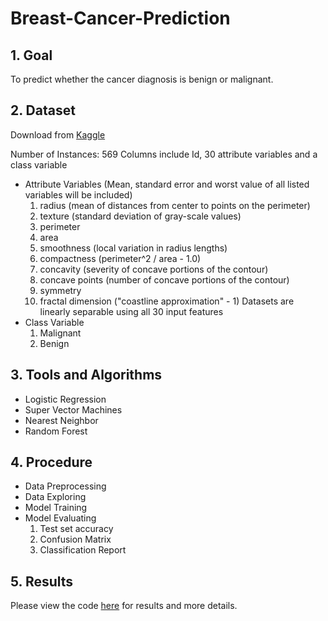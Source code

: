 # Breast-Cancer-Prediction
## 1. Goal
To predict whether the cancer diagnosis is benign or malignant.
## 2. Dataset
Download from [Kaggle](https://www.kaggle.com/nsaravana/breast-cancer)

Number of Instances: 569
Columns include Id, 30 attribute variables and a class variable
- Attribute Variables (Mean, standard error and worst value of all listed variables will be included)
  1. radius (mean of distances from center to points on the perimeter)
  2. texture (standard deviation of gray-scale values)
  3. perimeter
  4. area
  5. smoothness (local variation in radius lengths)
  6. compactness (perimeter^2 / area - 1.0)
  7. concavity (severity of concave portions of the contour)
  8. concave points (number of concave portions of the contour)
  9. symmetry
  10. fractal dimension ("coastline approximation" - 1) Datasets are linearly separable using all 30 input features
- Class Variable
  1. Malignant
  2. Benign

## 3. Tools and Algorithms
- Logistic Regression
- Super Vector Machines
- Nearest Neighbor
- Random Forest

## 4. Procedure
- Data Preprocessing
- Data Exploring
- Model Training
- Model Evaluating
  1. Test set accuracy
  2. Confusion Matrix
  3. Classification Report

## 5. Results
Please view the code [here](https://github.com/eatingyeh/Breast-Cancer-Prediction/blob/main/Breast%20Cancer%20Prediction.ipynb) for results and more details.
